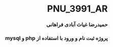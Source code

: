 <div dir="rtl">

# PNU_3991_AR

### حمیدرضا غیاث آبادی فراهانی

### پروژه ثبت نام و ورود با استفاده از php و mysql

</div>